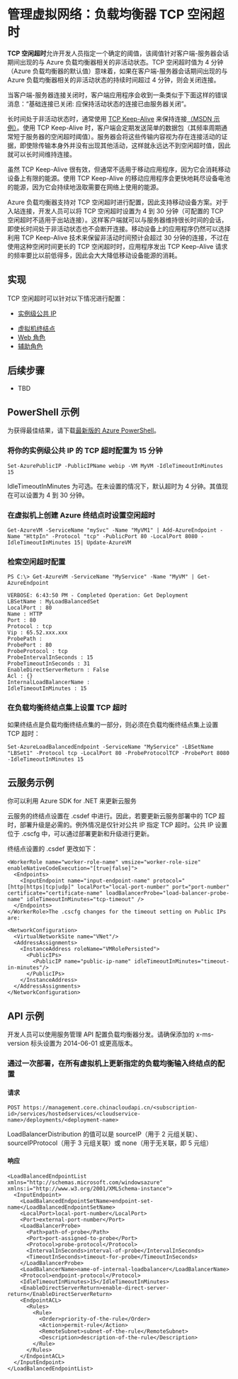 <properties 
   authors="danielceckert" 
   documentationCenter="dev-center-name" 
   editor=""
   manager="jefco" 
   pageTitle="管理：负载均衡器空闲超时" 
   description="Azure 负载均衡器空闲超时的管理功能" 
   services="virtual-network" 
   />

<tags
   ms.date="09/01/2015"
   ms.service="virtual-network"
   wacn.date="10/17/2015"
   />
   
# 管理虚拟网络：负载均衡器 TCP 空闲超时

**TCP 空闲超时**允许开发人员指定一个确定的阈值，该阈值针对客户端-服务器会话期间出现的与 Azure 负载均衡器相关的非活动状态。TCP 空闲超时值为 4 分钟（Azure 负载均衡器的默认值）意味着，如果在客户端-服务器会话期间出现的与 Azure 负载均衡器相关的非活动状态的持续时间超过 4 分钟，则会关闭连接。

当客户端-服务器连接关闭时，客户端应用程序会收到一条类似于下面这样的错误消息：“基础连接已关闭: 应保持活动状态的连接已由服务器关闭”。

长时间处于非活动状态时，通常使用 [TCP Keep-Alive](http://tools.ietf.org/html/rfc1122#page-101) 来保持连接[（MSDN 示例）](https://msdn.microsoft.com/zh-CN/library/system.net.servicepoint.settcpkeepalive.aspx)。使用 TCP Keep-Alive 时，客户端会定期发送简单的数据包（其频率周期通常短于服务器的空闲超时阈值）。服务器会将这些传输内容视为存在连接活动的证据，即使除传输本身外并没有出现其他活动，这样就永远达不到空闲超时值，因此就可以长时间维持连接。

虽然 TCP Keep-Alive 很有效，但通常不适用于移动应用程序，因为它会消耗移动设备上有限的能源。使用 TCP Keep-Alive 的移动应用程序会更快地耗尽设备电池的能源，因为它会持续地汲取需要在网络上使用的能源。

Azure 负载均衡器支持对 TCP 空闲超时进行配置，因此支持移动设备方案。对于入站连接，开发人员可以将 TCP 空闲超时设置为 4 到 30 分钟（可配置的 TCP 空闲超时不适用于出站连接）。这样客户端就可以与服务器维持很长时间的会话，即使长时间处于非活动状态也不会断开连接。移动设备上的应用程序仍然可以选择利用 TCP Keep-Alive 技术来保留非活动时间预计会超过 30 分钟的连接，不过在使用这种空闲时间更长的 TCP 空闲超时时，应用程序发出 TCP Keep-Alive 请求的频率要比以前低得多，因此会大大降低移动设备能源的消耗。

## 实现

TCP 空闲超时可以针对以下情况进行配置：

* [实例级公共 IP](/documentation/articles/virtual-networks-instance-level-public-ip/)
<!--* [负载均衡的终结点集](/documentation/articles/load-balancer-overview/)-->
* [虚拟机终结点](/documentation/articles/virtual-machines-set-up-endpoints/)
* [Web 角色](https://msdn.microsoft.com/zh-cn/library/azure/ee758711.aspx)
* [辅助角色](https://msdn.microsoft.com/zh-cn/library/azure/ee758711.aspx)

## 后续步骤
* TBD

## PowerShell 示例
为获得最佳结果，请下载[最新版的 Azure PowerShell](https://github.com/Azure/azure-sdk-tools/releases)。

### 将你的实例级公共 IP 的 TCP 超时配置为 15 分钟

    Set-AzurePublicIP -PublicIPName webip -VM MyVM -IdleTimeoutInMinutes 15

IdleTimeoutInMinutes 为可选。在未设置的情况下，默认超时为 4 分钟。其值现在可以设置为 4 到 30 分钟。

### 在虚拟机上创建 Azure 终结点时设置空闲超时

    Get-AzureVM -ServiceName "mySvc" -Name "MyVM1" | Add-AzureEndpoint -Name "HttpIn" -Protocol "tcp" -PublicPort 80 -LocalPort 8080 -IdleTimeoutInMinutes 15| Update-AzureVM

### 检索空闲超时配置

    PS C:\> Get-AzureVM -ServiceName "MyService" -Name "MyVM" | Get-AzureEndpoint
    
    VERBOSE: 6:43:50 PM - Completed Operation: Get Deployment
    LBSetName : MyLoadBalancedSet
    LocalPort : 80
    Name : HTTP
    Port : 80
    Protocol : tcp
    Vip : 65.52.xxx.xxx
    ProbePath :
    ProbePort : 80
    ProbeProtocol : tcp
    ProbeIntervalInSeconds : 15
    ProbeTimeoutInSeconds : 31
    EnableDirectServerReturn : False
    Acl : {}
    InternalLoadBalancerName :
    IdleTimeoutInMinutes : 15
    
### 在负载均衡终结点集上设置 TCP 超时

如果终结点是负载均衡终结点集的一部分，则必须在负载均衡终结点集上设置 TCP 超时：

    Set-AzureLoadBalancedEndpoint -ServiceName "MyService" -LBSetName "LBSet1" -Protocol tcp -LocalPort 80 -ProbeProtocolTCP -ProbePort 8080 -IdleTimeoutInMinutes 15

## 云服务示例

你可以利用 Azure SDK for .NET 来更新云服务

云服务的终结点设置在 .csdef 中进行。因此，若要更新云服务部署中的 TCP 超时，部署升级是必需的。例外情况是仅针对公共 IP 指定 TCP 超时。公共 IP 设置位于 .cscfg 中，可以通过部署更新和升级进行更新。

终结点设置的 .csdef 更改如下：

    <WorkerRole name="worker-role-name" vmsize="worker-role-size" enableNativeCodeExecution="[true|false]">
      <Endpoints>
        <InputEndpoint name="input-endpoint-name" protocol="[http|https|tcp|udp]" localPort="local-port-number" port="port-number" certificate="certificate-name" loadBalancerProbe="load-balancer-probe-name" idleTimeoutInMinutes="tcp-timeout" />
      </Endpoints>
    </WorkerRole>The .cscfg changes for the timeout setting on Public IPs are:
    
    <NetworkConfiguration>
      <VirtualNetworkSite name="VNet"/>
      <AddressAssignments>
        <InstanceAddress roleName="VMRolePersisted">
          <PublicIPs>
            <PublicIP name="public-ip-name" idleTimeoutInMinutes="timeout-in-minutes"/>
          </PublicIPs>
        </InstanceAddress>
      </AddressAssignments>
    </NetworkConfiguration>
    
## API 示例

开发人员可以使用服务管理 API 配置负载均衡器分发。请确保添加的 x-ms-version 标头设置为 2014-06-01 或更高版本。

### 通过一次部署，在所有虚拟机上更新指定的负载均衡输入终结点的配置

#### 请求

    POST https://management.core.chinacloudapi.cn/<subscription-id>/services/hostedservices/<cloudservice-name>/deployments/<deployment-name>

LoadBalancerDistribution 的值可以是 sourceIP（用于 2 元组关联）、sourceIPProtocol（用于 3 元组关联）或 none（用于无关联，即 5 元组）

#### 响应

    <LoadBalancedEndpointList xmlns="http://schemas.microsoft.com/windowsazure" xmlns:i="http://www.w3.org/2001/XMLSchema-instance">
      <InputEndpoint>
        <LoadBalancedEndpointSetName>endpoint-set-name</LoadBalancedEndpointSetName>
        <LocalPort>local-port-number</LocalPort>
        <Port>external-port-number</Port>
        <LoadBalancerProbe>
          <Path>path-of-probe</Path>
          <Port>port-assigned-to-probe</Port>
          <Protocol>probe-protocol</Protocol>
          <IntervalInSeconds>interval-of-probe</IntervalInSeconds>
          <TimeoutInSeconds>timeout-for-probe</TimeoutInSeconds>
        </LoadBalancerProbe>
        <LoadBalancerName>name-of-internal-loadbalancer</LoadBalancerName>
        <Protocol>endpoint-protocol</Protocol>
        <IdleTimeoutInMinutes>15</IdleTimeoutInMinutes>
        <EnableDirectServerReturn>enable-direct-server-return</EnableDirectServerReturn>
        <EndpointACL>
          <Rules>
            <Rule>
              <Order>priority-of-the-rule</Order>
              <Action>permit-rule</Action>
              <RemoteSubnet>subnet-of-the-rule</RemoteSubnet>
              <Description>description-of-the-rule</Description>
            </Rule>
          </Rules>
        </EndpointACL>
      </InputEndpoint>
    </LoadBalancedEndpointList>

<!---HONumber=74-->